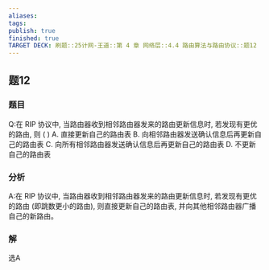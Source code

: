 ```yaml
---
aliases: 
tags: 
publish: true
finished: true
TARGET DECK: 刷题::25计网-王道::第 4 章 网络层::4.4 路由算法与路由协议::题12
---
```


## 题12
### 题目
Q:在 RIP 协议中, 当路由器收到相邻路由器发来的路由更新信息时, 若发现有更优的路由, 则 ( )
A. 直接更新自己的路由表
B. 向相邻路由器发送确认信息后再更新自己的路由表
C. 向所有相邻路由器发送确认信息后再更新自己的路由表
D. 不更新自己的路由表
### 分析
A:在 RIP 协议中, 当路由器收到相邻路由器发来的路由更新信息时, 若发现有更优的路由 (即跳数更小的路由), 则直接更新自己的路由表, 并向其他相邻路由器广播自己的新路由。
### 解
选A


